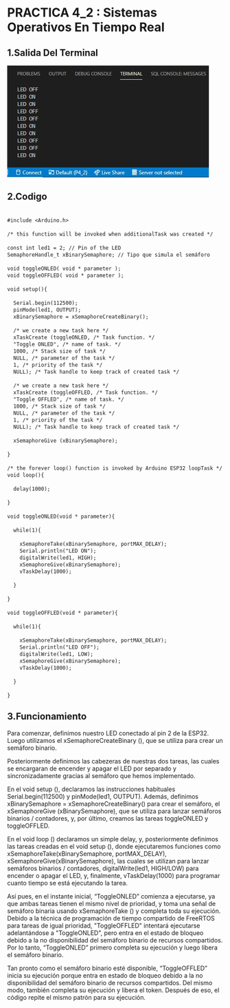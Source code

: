 # PRACTICA 4_2  : Sistemas Operativos En Tiempo Real

## 1.Salida Del Terminal

![alt text](Captura.JPG)

## 2.Codigo

```

#include <Arduino.h>

/* this function will be invoked when additionalTask was created */

const int led1 = 2; // Pin of the LED
SemaphoreHandle_t xBinarySemaphore; // Tipo que simula el semáforo

void toggleONLED( void * parameter );
void toggleOFFLED( void * parameter );

void setup(){

  Serial.begin(112500);
  pinMode(led1, OUTPUT);
  xBinarySemaphore = xSemaphoreCreateBinary();
  
  /* we create a new task here */
  xTaskCreate (toggleONLED, /* Task function. */
  "Toggle ONLED", /* name of task. */ 
  1000, /* Stack size of task */
  NULL, /* parameter of the task */
  1, /* priority of the task */
  NULL); /* Task handle to keep track of created task */

  /* we create a new task here */
  xTaskCreate (toggleOFFLED, /* Task function. */
  "Toggle OFFLED", /* name of task. */ 
  1000, /* Stack size of task */
  NULL, /* parameter of the task */
  1, /* priority of the task */
  NULL); /* Task handle to keep track of created task */

  xSemaphoreGive (xBinarySemaphore);

}

/* the forever loop() function is invoked by Arduino ESP32 loopTask */
void loop(){

  delay(1000);

}

void toggleONLED(void * parameter){

  while(1){
    
    xSemaphoreTake(xBinarySemaphore, portMAX_DELAY);
    Serial.println("LED ON");
    digitalWrite(led1, HIGH);
    xSemaphoreGive(xBinarySemaphore);
    vTaskDelay(1000);
        
  }
  
}

void toggleOFFLED(void * parameter){

  while(1){
    
    xSemaphoreTake(xBinarySemaphore, portMAX_DELAY);
    Serial.println("LED OFF");
    digitalWrite(led1, LOW);
    xSemaphoreGive(xBinarySemaphore);
    vTaskDelay(1000);

  }

}

```

## 3.Funcionamiento

Para comenzar, definimos nuestro LED conectado al pin 2 de la ESP32. Luego utilizamos el xSemaphoreCreateBinary (), que se utiliza para crear un semáforo binario.

Posteriormente definimos las cabezeras de nuestras dos tareas, las cuales se encargaran de encender y apagar el LED por separado y sincronizadamente gracias al semáforo que hemos implementado.

En el void setup (), declaramos las instrucciones habituales Serial.begin(112500) y pinMode(led1, OUTPUT). Además, definimos xBinarySemaphore = xSemaphoreCreateBinary() para crear el semáforo, el xSemaphoreGive (xBinarySemaphore), que se utiliza para lanzar semáforos binarios / contadores, y, por último, creamos las tareas toggleONLED y toggleOFFLED.

En el void loop () declaramos un simple delay, y, posteriormente definimos las tareas creadas en el void setup (), donde ejecutaremos funciones como xSemaphoreTake(xBinarySemaphore, portMAX_DELAY), xSemaphoreGive(xBinarySemaphore), las cuales se utilizan para lanzar semáforos binarios / contadores, digitalWrite(led1, HIGH/LOW) para encender o apagar el LED, y, finalmente, vTaskDelay(1000) para programar cuanto tiempo se está ejecutando la tarea.

Así pues, en el instante inicial, “ToggleONLED” comienza a ejecutarse, ya que ambas tareas tienen el mismo nivel de prioridad, y toma una señal de semáforo binaria usando xSemaphoreTake () y completa toda su ejecución. Debido a la técnica de programación de tiempo compartido de FreeRTOS para tareas de igual prioridad, "ToggleOFFLED" intentará ejecutarse adelantándose a "ToggleONLED", pero entra en el estado de bloqueo debido a la no disponibilidad del semáforo binario de recursos compartidos. Por lo tanto, “ToggleONLED” primero completa su ejecución y luego libera el semáforo binario.

Tan pronto como el semáforo binario esté disponible, “ToggleOFFLED” inicia su ejecución porque entra en estado de bloqueo debido a la no disponibilidad del semáforo binario de recursos compartidos. Del mismo modo, también completa su ejecución y libera el token. Después de eso, el código repite el mismo patrón para su ejecución.